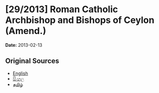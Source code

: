 # [29/2013] Roman Catholic Archbishop and Bishops of Ceylon (Amend.)

**Date:** 2013-02-13

## Original Sources

- [English](https://documents.gov.lk/view/bills/2013/2/29-2013_E.pdf)
- [සිංහල](https://documents.gov.lk/view/bills/2013/2/29-2013_S.pdf)
- [தமிழ்](https://documents.gov.lk/view/bills/2013/2/29-2013_T.pdf)
